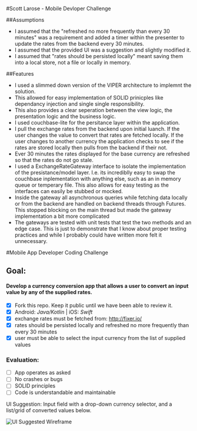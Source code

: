#Scott Larose - Mobile Devloper Challenge

##Assumptions
- I assumed that the "refreshed no more frequently than every 30 minutes" was a requirement and added a timer within the presenter to update the rates from the backend every 30 minutes.
- I assumed that the provided UI was a suggestion and slightly modified it.
- I assumed that "rates should be persisted locally" meant saving them into a local store, not a file or locally in memory.

##Features
- I used a slimmed down version of the VIPER architecture to implemnt the solution.
- This allowed for easy implementation of SOLID prinicples like dependancy injection and single single responsibility. 
- This also provides a clear seperation between the view logic, the presentation logic and the business logic.
- I used couchbase-lite for the persitance layer within the application.
- I pull the exchange rates from the backend upon initial luanch.  If the user changes the value to convert that rates are fetched locally.  If the user changes to another currency the application checks to see if the rates are stored locally then pulls from the backend if their not.
- Ever 30 minutes the rates displayed for the base currency are refreshed so that the rates do not go stale.
- I used a ExchangeRateGateway interface to isolate the implementation of the presistance/model layer. I.e. its incrediblly easy to swap the couchbase inplementation with anything else, such as an in memory queue or temperary file.  This also allows for easy testing as the interfaces can easily be stubbed or mocked.
- Inside the gateway all asynchronous queries while fetching data locally or from the backend are handled on backend threads through Futures.  This stopped blocking on the main thread but made the gateway implementation a bit more complicated
- The gateways are tested with unit tests that test the two methods and an edge case.  This is just to demonstrate that I know about proper testing practices and while I probably could have written more felt it unnecessary.

#Mobile App Developer Coding Challenge

## Goal:

#### Develop a currency conversion app that allows a user to convert an input value by any of the supplied rates.

- [X] Fork this repo. Keep it public until we have been able to review it.
- [X] Android: _Java/Kotlin_ | iOS: _Swift_
- [X] exchange rates must be fetched from: http://fixer.io/  
- [X] rates should be persisted locally and refreshed no more frequently than every 30 minutes
- [X] user must be able to select the input currency from the list of supplied values

### Evaluation:
- [ ] App operates as asked
- [ ] No crashes or bugs
- [ ] SOLID principles
- [ ] Code is understandable and maintainable

UI Suggestion: Input field with a drop-down currency selector, and a list/grid of converted values below.

![UI Suggested Wireframe](ui_suggestion.png)
